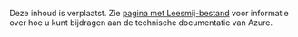 Deze inhoud is verplaatst. Zie [pagina met Leesmij-bestand](README.md) voor informatie over hoe u kunt bijdragen aan de technische documentatie van Azure.

<!--HONumber=Aug16_HO1-->


